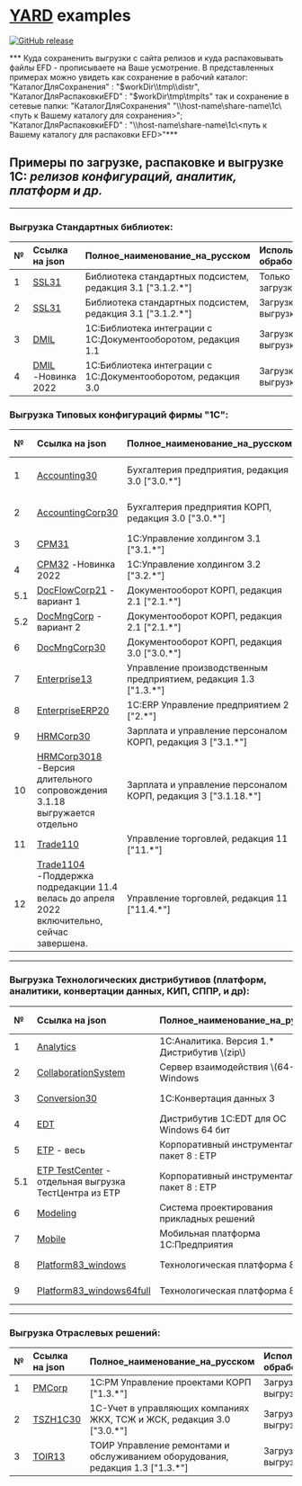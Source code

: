 # [YARD](https://github.com/ArKuznetsov/yard) examples
[![GitHub release](https://img.shields.io/github/release/ArKuznetsov/yard.svg?style=flat-square)](https://github.com/666Bounty999/yard_examples/releases)

*** Куда сохраненить выгрузки с сайта релизов и куда распаковывать файлы EFD - прописываете на Ваше усмотрение. 
В представленных примерах можно увидеть как сохранение в рабочий каталог: 
"КаталогДляСохранения" : "$workDir\\tmp\\distr", 
"КаталогДляРаспаковкиEFD" : "$workDir\\tmp\\tmplts"
так и сохранение в сетевые папки: 
"КаталогДляСохранения" "\\\\host-name\\share-name\\1c\\<путь к Вашему каталогу для сохранения>";
"КаталогДляРаспаковкиEFD" : "\\\\host-name\\share-name\\1c\\<путь к Вашему каталогу для распаковки EFD>"***

## Примеры по загрузке, распаковке и выгрузке 1С: *релизов конфигураций, аналитик, платформ и др.*
---
### Выгрузка Стандартных библиотек: 
| № | Ссылка на json | Полное_наименование_на_русском | Используемые обработчики | Ссылка на сайт релизов |
|:----|:----|:----|:----|:----|
| 1 | [SSL31](./libraries/SSL31.json) | Библиотека стандартных подсистем, редакция 3.1 ["3.1.2.*"] | Только загрузка | _https://releases.1c.ru/project/SSL31_ |
| 2 | [SSL31](./libraries/SSL31_2git.json) | Библиотека стандартных подсистем, редакция 3.1 ["3.1.2.*"] | Загрузка, выгрузка в GIT | _https://releases.1c.ru/project/SSL31_ |
| 3 | [DMIL](./libraries/DMIL_2git.json) | 1С:Библиотека интеграции с 1С:Документооборотом, редакция 1.1 |Загрузка, выгрузка в GIT | _https://releases.1c.ru/project/DMIL_ |
| 4 | [DMIL](./libraries/DMIL3_2git.json) -Новинка 2022 | 1С:Библиотека интеграции с 1С:Документооборотом, редакция 3.0 |Загрузка, выгрузка в GIT | _https://releases.1c.ru/project/DMIL3_ |

### Выгрузка Типовых конфигураций фирмы "1С": 
| № | Ссылка на json | Полное_наименование_на_русском | Используемые обработчики | Ссылка на сайт релизов |
|:----|:----|:----|:----|:----|
| 1 | [Accounting30](./configurations/Accounting30_2git.json) | Бухгалтерия предприятия, редакция 3.0 ["3.0.*"] | Загрузка, сборка CF, выгрузка в GIT | _https://releases.1c.ru/project/Accounting30_ |
| 2 | [AccountingCorp30](./configurations/AccountingCorp30_2git.json) | Бухгалтерия предприятия КОРП, редакция 3.0 ["3.0.*"] | Загрузка, сборка CF, выгрузка в GIT | _https://releases.1c.ru/project/AccountingCorp30_ |
| 3 | [CPM31](./configurations/CPM31_2git.json) | 1С:Управление холдингом 3.1 ["3.1.*"] | Загрузка, выгрузка в GIT | _https://releases.1c.ru/project/CorporatePerformanceManagement31_ |
| 4 | [CPM32](./configurations/CPM32_2git.json) -Новинка 2022 | 1С:Управление холдингом 3.2 ["3.2.*"] | Загрузка, выгрузка в GIT | _https://releases.1c.ru/project/CorporatePerformanceManagement32_ |
| 5.1 | [DocFlowCorp21](./configurations/DocFlowCorp21_2git.json) - вариант 1| Документооборот КОРП, редакция 2.1 ["2.1.*"] |Загрузка, выгрузка в GIT | _https://releases.1c.ru/project/DocMngCorp_ |
| 5.2 | [DocMngCorp](./configurations/DocMngCorp_2git.json) - вариант 2| Документооборот КОРП, редакция 2.1 ["2.1.*"] |Загрузка, выгрузка в GIT | _https://releases.1c.ru/project/DocMngCorp_ |
| 6 | [DocMngCorp30](./configurations/DocMngCorp30_2git.json) | Документооборот КОРП, редакция 3.0 ["3.0.*"] |Загрузка, выгрузка в GIT | _https://releases.1c.ru/project/DocMngCorp30_ |
| 7 | [Enterprise13](./configurations/Enterprise13_2git.json) | Управление производственным предприятием, редакция 1.3 ["1.3.*"] | Загрузка, сборка CF, выгрузка в GIT | _https://releases.1c.ru/project/Enterprise13_ |
| 8 | [EnterpriseERP20](./configurations/EnterpriseERP20_2git.json) | 1С:ERP Управление предприятием 2 ["2.*"] | Загрузка, выгрузка в GIT | _https://releases.1c.ru/project/EnterpriseERP20_ |
| 9 | [HRMCorp30](./configurations/HRMCorp30_2git.json) | Зарплата и управление персоналом КОРП, редакция 3  ["3.1.*"] | Загрузка, выгрузка в GIT | _https://releases.1c.ru/project/HRMCorp30_ |
| 10 | [HRMCorp3018](./configurations/HRMCorp3018_2git.json) -Версия длительного сопровождения 3.1.18 выгружается отдельно | Зарплата и управление персоналом КОРП, редакция 3 ["3.1.18.*"] | Используемые обработчики | _https://releases.1c.ru/project/HRMCorp30_ |
| 11 | [Trade110](./configurations/Trade110_2git.json) | Управление торговлей, редакция 11 ["11.*"] | Загрузка, выгрузка в GIT | _https://releases.1c.ru/project/Trade110_ |
| 12 | [Trade1104](./configurations/Trade1104_2git.json) -Поддержка подредакции 11.4 велась до апреля 2022 включительно, сейчас завершена.| Управление торговлей, редакция 11 ["11.4.*"] | Загрузка, выгрузка в GIT | _https://releases.1c.ru/project/Trade110_ |

---
### Выгрузка Технологических дистрибутивов (платформ, аналитики, конвертации данных, КИП, СППР, и др):
| № | Ссылка на json | Полное_наименование_на_русском | Используемые обработчики | Ссылка на сайт релизов |
|:----|:----|:----|:----|:----|
| 1 | [Analytics](./distributions_and_others/Analytics.json) | 1С:Аналитика. Версия 1.* Дистрибутив \\(zip\\) | Только загрузка | _https://releases.1c.ru/project/Analytics_ |
| 2 | [CollaborationSystem](./distributions_and_others/CollaborationSystem.json) | Сервер взаимодействия \\(64-bit\\) Windows | Только загрузка | _https://releases.1c.ru/project/CollaborationSystem_ |
| 3 | [Conversion30](./distributions_and_others/Conversion30_2git.json) | 1С:Конвертация данных 3 | Загрузка, выгрузка в GIT | _https://releases.1c.ru/project/Conversion30_ |
| 4 | [EDT](./distributions_and_others/EDT.json) | Дистрибутив 1C:EDT для ОС Windows 64 бит | Только загрузка | _https://releases.1c.ru/project/DevelopmentTools10_ |
| 5 | [ETP](./distributions_and_others/ETP.json) - весь| Корпоративный инструментальный пакет 8 :  ETP | Только загрузка | _https://releases.1c.ru/project/ETP_ |
| 5.1 | [ETP TestCenter](./distributions_and_others/ETP_TestCenter.json) - отдельная выгрузка ТестЦентра из ETP | Корпоративный инструментальный пакет 8 : ETP | Только загрузка | _https://releases.1c.ru/project/ETP_ |
| 6 | [Modeling](./distributions_and_others/Modeling.json) | Система проектирования прикладных решений | Только загрузка | _https://releases.1c.ru/project/Modeling_ |
| 7 | [Mobile](./distributions_and_others/Mobile.json) | Мобильная платформа 1С:Предприятия | Только загрузка | _https://releases.1c.ru/project/mobile_ |
| 8 | [Platform83_windows](./distributions_and_others/Platform83_windows.json) | Технологическая платформа 8.3 | Только загрузка | _https://releases.1c.ru/project/Platform83_ |
| 9 | [Platform83_windows64full](./distributions_and_others/Platform83_windows64full.json) | Технологическая платформа 8.3 | Только загрузка | _https://releases.1c.ru/project/Platform83_ |

---
### Выгрузка Отраслевых решений: 
| № | Ссылка на json | Полное_наименование_на_русском | Используемые обработчики | Ссылка на сайт релизов |
|:----|:----|:----|:----|:----|
| 1 | [PMCorp](./solutions/PMCorp_2git.json) | 1С:PM Управление проектами КОРП ["1.3.*"] | Загрузка, выгрузка в GIT | _https://releases.1c.ru/project/PMCorp_ |
| 2 | [TSZH1C30](./solutions/TSZH1C30_2git.json) | 1С-Учет в управляющих компаниях ЖКХ, ТСЖ и ЖСК, редакция 3.0 ["3.0.*"] | Загрузка, выгрузка в GIT | _https://releases.1c.ru/project/TSZH1C30_ |
| 3 | [TOIR13](./solutions/TOIR13_2git.json) | ТОИР Управление ремонтами и обслуживанием оборудования, редакция 1.3 ["1.3.*"] | Загрузка, выгрузка в GIT | _https://releases.1c.ru/project/TOIR13_ |
